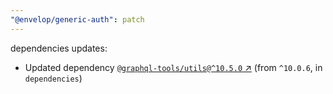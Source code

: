 ```yaml
---
"@envelop/generic-auth": patch
---
```

dependencies updates:
  - Updated dependency [`@graphql-tools/utils@^10.5.0` ↗︎](https://www.npmjs.com/package/@graphql-tools/utils/v/10.5.0) (from `^10.0.6`, in `dependencies`)
